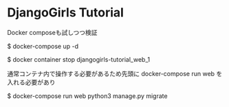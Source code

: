 # DjangoGirls Tutorial

Docker composeも試しつつ検証

$ docker-compose up -d

$ docker container stop  djangogirls-tutorial_web_1

通常コンテナ内で操作する必要があるため先頭に
docker-compose run web
を入れる必要があり

$ docker-compose run web python3 manage.py migrate


